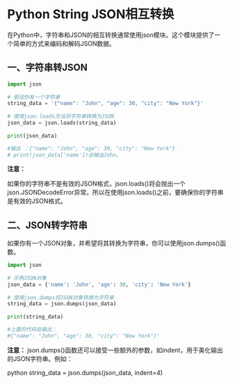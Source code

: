 # Python String JSON相互转换

在Python中，字符串和JSON的相互转换通常使用json模块。这个模块提供了一个简单的方式来编码和解码JSON数据。


## 一、字符串转JSON

```python
import json  
  
# 假设你有一个字符串  
string_data = '{"name": "John", "age": 30, "city": "New York"}'  
  
# 使用json.loads方法将字符串转换为JSON  
json_data = json.loads(string_data)  
  
print(json_data)

#输出 ：{"name": "John", "age": 30, "city": "New York"}
# print(json_data['name'])会输出John。

```

**注意：**

如果你的字符串不是有效的JSON格式，json.loads()将会抛出一个json.JSONDecodeError异常。所以在使用json.loads()之前，要确保你的字符串是有效的JSON格式。



## 二、JSON转字符串

如果你有一个JSON对象，并希望将其转换为字符串，你可以使用json.dumps()函数。

```python
import json  
  
# 示例JSON对象  
json_data = {'name': 'John', 'age': 30, 'city': 'New York'}  
  
# 使用json.dumps将JSON对象转换为字符串  
string_data = json.dumps(json_data)  
  
print(string_data)

#上面的代码会输出：
#{"name": "John", "age": 30, "city": "New York"}'

```

**注意：**
json.dumps()函数还可以接受一些额外的参数，如indent，用于美化输出的JSON字符串。例如：

python
string_data = json.dumps(json_data, indent=4)
